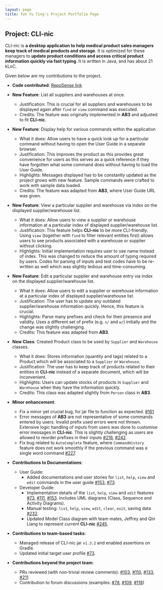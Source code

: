 ```yaml
---
layout: page
title: Toh Yu Ting's Project Portfolio Page
---
```


## Project: CLI-nic

 CLI-nic is **a desktop application to help medical product sales managers keep track of medical products and storage**. It is optimized for these managers to **update product conditions and access critical product information quickly via fast typing**. It is written in Java, and has about 21 kLoC.

Given below are my contributions to the project.

* **Code contributed**: [RepoSense link](https://nus-cs2103-ay2021s1.github.io/tp-dashboard/#breakdown=true&search=tohyuting&sort=groupTitle&sortWithin=title&since=2020-08-14&timeframe=commit&mergegroup=&groupSelect=groupByRepos&checkedFileTypes=docs~functional-code~test-code~other)

* **New Feature**: List all suppliers and warehouses at once.
  * Justification: This is crucial for all suppliers and warehouses to be displayed again after `find` or `view` command was executed.
  * Credits: The feature was originally implemented in **AB3** and adjusted to fit **CLI-nic**.

* **New Feature**: Display help for various commands within the application
  * What it does: Allow users to have a quick look up for a particular command without having to open the User Guide in a separate browser.
  * Justification: This improves the product as this provides great convenience for users as this serves as a quick reference if they have forgotten what some command does without having to load the User Guide.
  * Highlights: Messages displayed has to be constantly updated as the project grows with new feature. Sample commands were crafted to work with sample data loaded.
  * Credits: The feature was adapted from **AB3**, where User Guide URL was given.

* **New Feature**: View a particular supplier and warehouse via index on the displayed supplier/warehouse list.
  * What it does: Allow users to view a supplier or warehouse information at a particular index of displayed supplier/warehouse list.
  * Justification: This feature helps **CLI-nic** to be more CLI-friendly. Using `view` (together with `find` to filter relevant entities first) allows users to see products associated with a warehouse or supplier without clicking.
  * Highlights: Initial implementation requires user to use name instead of index. This was changed to reduce the amount of typing required by users. Codes for parsing of inputs and test codes have to be re-written as well which was slightly tedious and time-consuming.
  <div style="page-break-after: always;"></div>

* **New Feature**: Edit a particular supplier and warehouse entry via index on the displayed supplier/warehouse list.
    * What it does: Allow users to edit a supplier or warehouse information at a particular index of displayed supplier/warehouse list.
    * Justification: The user has to update any outdated supplier/warehouse information quickly. Hence, this feature is crucial.
    * Highlights: Parse many prefixes and check for their presence and validity. Uses a different set of prefix (e.g. `s/` and `w/`) initially and the change was slightly challenging.
    * Credits: This feature was adapted from **AB3**.

* **New Class**: Created Product class to be used by `Supplier` and `Warehouse` classes.
    * What it does: Stores information (quantity and tags) related to a Product which will be associated to a `Supplier` or `Warehouse`.
    * Justification: The user has to keep track of products related to their entities in **CLI-nic** instead of a separate document, which will be inconvenient.
    * Highlights: Users can update stocks of products in `Supplier` and `Warehouse` when they have the information quickly.
    * Credits: This class was adapted slightly from `Person` class in **AB3**.

* **Minor enhancement**:
  * Fix a minor yet crucial bug, for jar file to function as expected. [#161](https://github.com/AY2021S1-CS2103-W14-4/tp/pull/161)
  * Error messages of **AB3** are not representative of some commands entered by users. Invalid prefix used errors were not thrown. Extensive logic handling of inputs from users was done to customise error messages in **CLI-nic**. This is slightly challenging as users are allowed to reorder prefixes in their inputs [#216](https://github.com/AY2021S1-CS2103-W14-4/tp/pull/216), [#242](https://github.com/AY2021S1-CS2103-W14-4/tp/pull/242).
  * Fix bug related to `AutoComplete` feature, where `CommandHistory` feature does not work smoothly if the previous command was a single word command [#227](https://github.com/AY2021S1-CS2103-W14-4/tp/pull/227).

* **Contributions to Documentations**:
  * User Guide:
    * Added documentations and user stories for `list`, `help`, `view` and `edit` commands in the user guide [#153](https://github.com/AY2021S1-CS2103-W14-4/tp/pull/153/files), [#73](https://github.com/AY2021S1-CS2103-W14-4/tp/pull/73).
  * Developer Guide:
    * Implementation details of the `list`, `help`, `view` and `edit` features [#73](https://github.com/AY2021S1-CS2103-W14-4/tp/pull/73), [#111](https://github.com/AY2021S1-CS2103-W14-4/tp/pull/111/), [#153](https://github.com/AY2021S1-CS2103-W14-4/tp/pull/153). Includes UML diagrams (Class, Sequence and Activity Diagrams).
    * Manual testing: `list`, `help`, `view`, `edit`, `clear`, `exit`, saving data [#232](https://github.com/AY2021S1-CS2103-W14-4/tp/pull/232).
    * Updated Model Class diagram with team mates, Jeffrey and Qin Liang to represent current **CLI-nic** [#245](https://github.com/AY2021S1-CS2103-W14-4/tp/pull/245).

* **Contributions to team-based tasks**:
  * Managed release of CLI-nic jar `v1.3.2` and enabled assertions on Gradle.
  * Updated initial target user profile [#73](https://github.com/AY2021S1-CS2103-W14-4/tp/pull/73).

* **Contributions beyond the project team**:
  * PRs reviewed (with non-trivial review comments): [#103](https://github.com/AY2021S1-CS2103-W14-4/tp/pull/103#discussion_r502200542), [#110](https://github.com/AY2021S1-CS2103-W14-4/tp/pull/110#discussion_r502924200), [#133](https://github.com/AY2021S1-CS2103-W14-4/tp/pull/133#discussion_r508483009), [#211](https://github.com/AY2021S1-CS2103-W14-4/tp/pull/211#discussion_r515597848)
  * Contribution to forum discussions (examples: [#78](https://github.com/nus-cs2103-AY2021S1/forum/issues/78), [#109](https://github.com/nus-cs2103-AY2021S1/forum/issues/109), [#118](https://github.com/nus-cs2103-AY2021S1/forum/issues/118))
